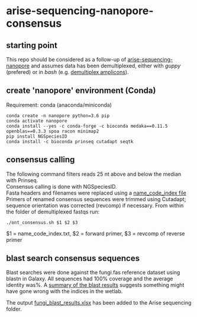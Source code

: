 # arise-sequencing-nanopore-consensus
## starting point
This repo should be considered as a follow-up of [arise-sequencing-nanopore](https://github.com/naturalis/arise-sequencing-nanopore) and assumes
data has been demultiplexed, either with *guppy* (prefered) or in *bash* (e.g. [demultiplex amplicons](https://github.com/naturalis/arise-sequencing-nanopore#demultiplex-amplicons-specimens-within-datasets-bash)).

## create 'nanopore' environment (Conda)
Requirement: conda (anaconda/miniconda)

`conda create -n nanopore python=3.6 pip`\
`conda activate nanopore`\
`conda install --yes -c conda-forge -c bioconda medaka==0.11.5 openblas==0.3.3 spoa racon minimap2`\
`pip install NGSpeciesID`\
`conda install -c bioconda prinseq cutadapt seqtk`

## consensus calling
The following command filters reads 25 nt above and below the median with Prinseq.\
Consensus calling is done with NGSpeciesID.\
Fasta headers and filenames were replaced using a [name_code_index file]()\
Primers of renamed consensus sequences were trimmed using Cutadapt;\
sequence orientation was corrected (revcomp) if necessary.
From within the folder of demultiplexed fastqs run:

`./ont_consensus.sh $1 $2 $3`

$1 = name_code_index.txt, $2 = forward primer, $3 = revcomp of reverse primer

## blast search consensus sequences
Blast searches were done against the fungi.fas reference dataset using blastn in Galaxy. All sequences had 100% coverage and the average identity was%. A [summary of the blast results]() suggests something might have gone wrong with the indices in the wetlab.

The output [fungi_blast_results.xlsx]() has been added to the Arise sequencing folder.
